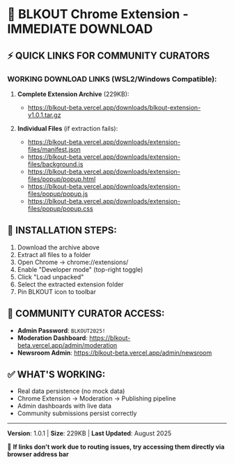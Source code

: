 # 🚀 BLKOUT Chrome Extension - IMMEDIATE DOWNLOAD

## ⚡ QUICK LINKS FOR COMMUNITY CURATORS

### **WORKING DOWNLOAD LINKS** (WSL2/Windows Compatible):

1. **Complete Extension Archive** (229KB):
   - https://blkout-beta.vercel.app/downloads/blkout-extension-v1.0.1.tar.gz

2. **Individual Files** (if extraction fails):
   - https://blkout-beta.vercel.app/downloads/extension-files/manifest.json
   - https://blkout-beta.vercel.app/downloads/extension-files/background.js
   - https://blkout-beta.vercel.app/downloads/extension-files/popup/popup.html
   - https://blkout-beta.vercel.app/downloads/extension-files/popup/popup.js
   - https://blkout-beta.vercel.app/downloads/extension-files/popup/popup.css

## 🔧 INSTALLATION STEPS:
1. Download the archive above
2. Extract all files to a folder
3. Open Chrome → chrome://extensions/
4. Enable "Developer mode" (top-right toggle)
5. Click "Load unpacked"
6. Select the extracted extension folder
7. Pin BLKOUT icon to toolbar

## 👥 COMMUNITY CURATOR ACCESS:
- **Admin Password**: `BLKOUT2025!`
- **Moderation Dashboard**: https://blkout-beta.vercel.app/admin/moderation
- **Newsroom Admin**: https://blkout-beta.vercel.app/admin/newsroom

## ✅ WHAT'S WORKING:
- Real data persistence (no mock data)
- Chrome Extension → Moderation → Publishing pipeline
- Admin dashboards with live data
- Community submissions persist correctly

---

**Version**: 1.0.1 | **Size**: 229KB | **Last Updated**: August 2025

🚨 **If links don't work due to routing issues, try accessing them directly via browser address bar**